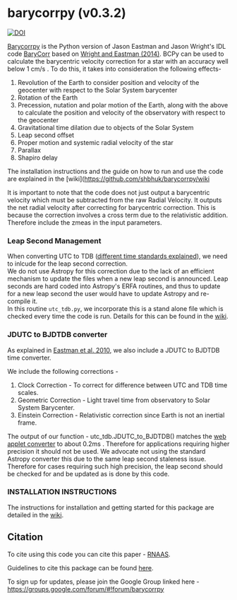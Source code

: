 # barycorrpy (v0.3.2)

[![DOI](https://zenodo.org/badge/DOI/10.5281/zenodo.1115856.svg)](https://doi.org/10.5281/zenodo.1115856)

[Barycorrpy](http://iopscience.iop.org/article/10.3847/2515-5172/aaa4b7) is the Python version of Jason Eastman and Jason Wright's IDL code [BaryCorr](http://astroutils.astronomy.ohio-state.edu/exofast/pro/exofast/bary/zbarycorr.pro) based on [Wright and Eastman (2014)](https://arxiv.org/pdf/1409.4774.pdf). BCPy can be used to calculate the barycentric velocity correction for a star with an accuracy well below 1 cm/s . 
To do this, it takes into consideration the following effects- 

1. Revolution of the Earth to consider position and velocity of the geocenter with respect to the Solar System barycenter
2. Rotation of the Earth
3. Precession, nutation and polar motion of the Earth, along with the above to calculate the position and velocity of the observatory with respect to the geocenter
4. Gravitational time dilation due to objects of the Solar System
5. Leap second offset
6. Proper motion and systemic radial velocity of the star
7. Parallax
8. Shapiro delay



The installation instructions and the guide on how to run and use the code are explained in the [wiki](https://github.com/shbhuk/barycorrpy/wiki

It is important to note that the code does not just output a barycentric velocity which must be subtracted from the raw Radial Velocity. It outputs the net radial velocity after correcting for barycentric correction. This is because the correction involves a cross term due to the relativistic addition. Therefore include the zmeas in the input parameters.


### Leap Second Management

When converting UTC to TDB ([different time standards explained](http://www.cv.nrao.edu/~rfisher/Ephemerides/times.html#TDB)), we need to inlcude for the leap second correction.   
We do not use Astropy for this correction due to the lack of an efficient mechanism to update the files when a new leap second is announced. Leap seconds are hard coded into Astropy's ERFA routines, and thus to update for a new leap second the user would have to update Astropy and re-compile it.   
In this routine `utc_tdb.py`, we incorporate this is a stand alone file which is checked every time the code is run. Details for this can be found in the [wiki](https://github.com/shbhuk/barycorrpy/wiki).

### JDUTC to BJDTDB converter
As explained in [Eastman et al. 2010](http://adsabs.harvard.edu/abs/2010PASP..122..935E), we also include a JDUTC to BJDTDB time converter.

We include the following corrections - 

1. Clock Correction - To correct for difference between UTC and TDB time scales. 
2. Geometric Correction - Light travel time from observatory to Solar System Barycenter.
3. Einstein Correction - Relativistic correction since Earth is not an inertial frame.

The output of our function - utc_tdb.JDUTC_to_BJDTDB() matches the [web applet converter](http://astroutils.astronomy.ohio-state.edu/time/utc2bjd.html) to about 0.2ms . Therefore for applications requiring higher precision it should not be used. 
We advocate not using the standard Astropy converter this due to the same leap second staleness issue. Therefore for cases requiring such high precision, the leap second should be checked for and be updated as is done by this code. 


### INSTALLATION INSTRUCTIONS

The instructions for installation and getting started for this package are detailed in the [wiki](https://github.com/shbhuk/barycorrpy/wiki).

## Citation 
To cite using this code you can cite this paper - [RNAAS](http://iopscience.iop.org/article/10.3847/2515-5172/aaa4b7).

Guidelines to cite this package can be found [here](https://github.com/AASJournals/Tutorials/blob/master/Repositories/CitingRepositories.md).

To sign up for updates, please join the Google Group linked here - 
https://groups.google.com/forum/#!forum/barycorrpy
